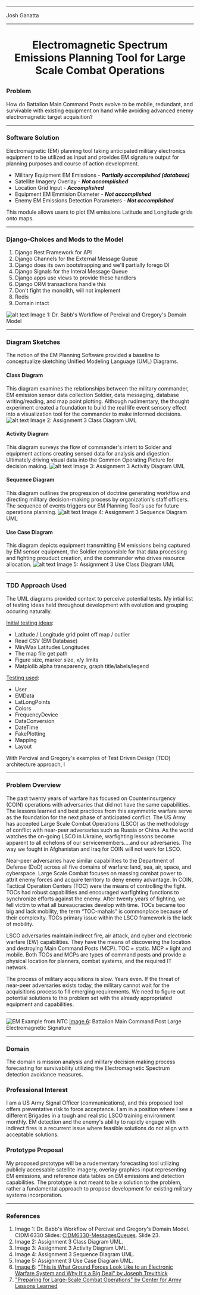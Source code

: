 ***
Josh Ganatta
***
# <p style="text-align: center;">Electromagnetic Spectrum Emissions Planning Tool for Large Scale Combat Operations</p>
### **Problem**
How do Battalion Main Command Posts evolve to be mobile, redundant, and survivable with existing equipment on hand while avoiding advanced enemy electromagnetic target acquisition?
***
### **Software Solution**
Electromagnetic (EM) planning tool taking anticipated military electronics equipment to be utilized as input and provides EM signature output for planning purposes and course of action development.
 * Military Equipment EM Emissions - ***Partially accomplished (database)***
 * Satellite Imagery Overlay - ***Not accomplished***
 * Location Grid Input - ***Accomplished***
 * Equipment EM Emmision Diameter - ***Not accomplished***
 * Enemy EM Emissions Detection Parameters - ***Not accomplished***

This module allows users to plot EM emissions Latitude and Longitude grids onto maps.
***
### **Django-Choices and Mods to the Model**
 1) Django Rest Framework for API
 2) Django Channels for the External Message Queue
 3) Django does its own bootstrapping and we'll partially forego DI
 4) Django Signals for the Interal Message Queue
 5) Django apps use views to provide these handlers
 6) Django ORM transactions handle this
 7) Don't fight the monolith, will not implement
 8) Redis
 9) Domain intact

 ![alt text](<outside_scope/png/9 steps.png>)
 Image 1: Dr. Babb's Workflow of Percival and Gregory's Domain Model
 ***


### **Diagram Sketches**
The notion of the EM Planning Software provided a baseline to conceptualize sketching Unified Modeling Language (UML) Diagrams.

#### **Class Diagram**
This diagram examines the relationships between the military commander, EM emission sensor data collection Soldier, data messaging, database writing/reading, and map point plotting.  Although rudimentary, the thought experiment created a foundation to build the real life event sensory effect into a visualization tool for the commander to make informed decisions.
![alt text](<outside_scope/png/Class Diagram.drawio.png>)
 Image 2: Assignment 3 Class Diagram UML

#### **Activity Diagram**
This diagram surveys the flow of commander's intent to Solder and equipment actions creating sensed data for analysis and digestion.  Ultimately driving visual data into the Common Operating Picture for decision making.
![alt text](<outside_scope/png/Activity Diagram.drawio.png>)
 Image 3: Assignment 3 Activity Diagram UML

#### **Sequence Diagram**
This diagram outlines the progression of doctrine generating workflow and directing military decision-making process by organization's staff officers. The sequence of events triggers our EM Planning Tool's use for future operations planning.
![alt text](<outside_scope/png/Sequence Diagram.drawio.png>)
 Image 4: Assignment 3 Sequence Diagram UML

#### **Use Case Diagram**
This diagram depicts equipment transmitting EM emissions being captured by EM sensor equipment, the Soldier repsonsible for that data processing and fighting prouduct creation, and the commander who drives resource allocation.
![alt text](<outside_scope/png/Use Case Diagram.drawio.png>)
 Image 5: Assignment 3 Use Class Diagram UML
***
### **TDD Approach Used**
The UML diagrams provided context to perceive potential tests.  My intial list of testing ideas held throughout development with evolution and grouping occuring naturally. 

<ins>Initial testing ideas</ins>:
 * Latitude / Longitude grid point off map / outlier
 * Read CSV (EM Database)
 * Min/Max Latitudes Longitudes
 * The map file get path
 * Figure size, marker size, x/y limits
 * Matplolib alpha transparency, graph title/labels/legend

 <ins>Testing used</ins>:
  * User
  * EMData
  * LatLongPoints
  * Colors
  * FrequencyDevice
  * DataConversion
  * DateTime
  * FakePlotting
  * Mapping
  * Layout

 With Percival and Gregory's examples of Test Driven Design (TDD) architecture approach, I 
***
### **Problem Overview**
The past twenty years of warfare has focused on Counterinsurgency (COIN) operations with adversaries that did not have the same capabilities.  The lessons learned and best practices from this asymmetric warfare serve as the foundation for the next phase of anticipated conflict.  The US Army has accepted Large Scale Combat Operations (LSCO) as the methodology of conflict with near-peer adversaries such as Russia or China.  As the world watches the on-going LSCO in Ukraine, warfighting lessons become apparent to all echelons of our servicemembers….and our adversaries.  The way we fought in Afghanistan and Iraq for COIN will not work for LSCO.

Near-peer adversaries have similar capabilities to the Department of Defense (DoD) across all five domains of warfare: land, sea, air, space, and cyberspace.  Large Scale Combat focuses on massing combat power to attrit enemy forces and acquire territory to deny enemy advantage.  In COIN, Tactical Operation Centers (TOC) were the means of controlling the fight.  TOCs had robust capabilities and encouraged warfighting functions to synchronize efforts against the enemy.  After twenty years of fighting, we fell victim to what all bureaucracies develop with time.  TOCs became too big and lack mobility, the term “TOC-mahals” is commonplace because of their complexity.  TOCs primary issue within the LSCO framework is the lack of mobility.

LSCO adversaries maintain indirect fire, air attack, and cyber and electronic warfare (EW) capabilities.  They have the means of discovering the location and destroying Main Command Posts (MCP).  TOC = static.  MCP = light and mobile.  Both TOCs and MCPs are types of command posts and provide a physical location for planners, combat systems, and the required IT network.

The process of military acquisitions is slow.  Years even.  If the threat of near-peer adversaries exists today, the military cannot wait for the acquisitions process to fill emerging requirements.  We need to figure out potential solutions to this problem set with the already appropriated equipment and capabilities.

***
![EM Example from NTC](https://www.thedrive.com/content/2020/05/electronic-warfare-top.jpg?quality=85&auto=webp&optimize=high&crop=16%3A9&auto=webp&optimize=high&quality=70&width=1920)
[Image 6][EM Image]: Battalion Main Command Post Large Electromagnetic Signature
***
### **Domain**
The domain is mission analysis and military decision making process forecasting for survivability utilizing the Electromagnetic Spectrum detection avoidance measures.
### **Professional Interest**
I am a US Army Signal Officer (communications), and this proposed tool offers preventative risk to force acceptance.  I am in a position where I see a different Brigades in a tough and realistic LSCO training environment monthly.  EM detection and the enemy's ability to rapidly engage with indirect fires is a recurrent issue where feasible solutions do not align with acceptable solutions.
### **Prototype Proposal**
My proposed prototype will be a rudementary forecasting tool utilizing publicly accessable satellite imagery, overlay graphics input representing EM emissions, and reference data tables on EM emissions and detection capabilities.  The prototype is not meant to be a solution to the problem, rather a fundamental approach to propose development for existing military systems incorporation. 
***
### **References**
1. Image 1: Dr. Babb's Workflow of Percival and Gregory's Domain Model. CIDM 6330 Slides: <ins>CIDM6330-MessagesQueues</ins>. Slide 23.
2. Image 2: Assignment 3 Class Diagram UML.
3. Image 3: Assignment 3 Activity Diagram UML.
4. Image 4: Assignment 3 Sequence Diagram UML.
5. Image 5: Assignment 3 Use Case Diagram UML.
6. [Image 6][EM Image]: ["This is What Ground Forces Look Like to an Electronic Warfare System and Why It's a Big Deal" by Joseph Trevithick](https://www.thedrive.com/the-war-zone/33401/this-is-what-ground-forces-look-like-to-an-electronic-warfare-system-and-why-its-a-big-deal)
7. ["Preparing for Large-Scale Combat Operations" by Center for Army Lessons Learned](https://api.army.mil/e2/c/downloads/2023/01/31/73b50bab/21-6-preparing-for-lsco-public.pdf)

[EM Image]: https://www.thedrive.com/the-war-zone/33401/this-is-what-ground-forces-look-like-to-an-electronic-warfare-system-and-why-its-a-big-deal